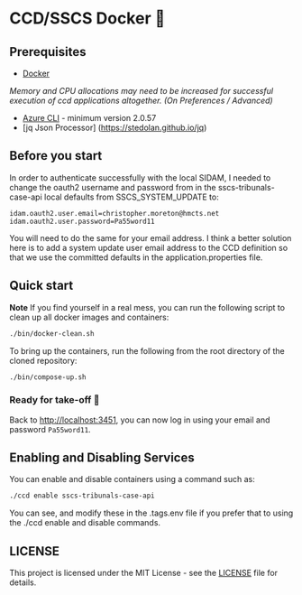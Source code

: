 # CCD/SSCS Docker :whale:

## Prerequisites

- [Docker](https://www.docker.com)

*Memory and CPU allocations may need to be increased for successful execution of ccd applications altogether. (On Preferences / Advanced)*

- [Azure CLI](https://docs.microsoft.com/en-us/cli/azure/install-azure-cli?view=azure-cli-latest) - minimum version 2.0.57 
- [jq Json Processor] (https://stedolan.github.io/jq)

## Before you start

In order to authenticate successfully with the local SIDAM, I needed to change the oauth2 username and password from in the sscs-tribunals-case-api local defaults from SSCS_SYSTEM_UPDATE to:

    idam.oauth2.user.email=christopher.moreton@hmcts.net
    idam.oauth2.user.password=Pa55word11
    
You will need to do the same for your email address. I think a better solution here is to add a system update user email address to the CCD definition
so that we use the committed defaults in the application.properties file.

## Quick start

**Note** If you find yourself in a real mess, you can run the following script to clean up all docker images and containers:

```bash
./bin/docker-clean.sh
```

To bring up the containers, run the following from the root directory of the cloned repository:

```bash
./bin/compose-up.sh
```

### Ready for take-off 🛫

Back to [http://localhost:3451](http://localhost:3451), you can now log in using your email and password `Pa55word11`.

## Enabling and Disabling Services

You can enable and disable containers using a command such as:

```bash
./ccd enable sscs-tribunals-case-api
```

You can see, and modify these in the .tags.env file if you prefer that to using the ./ccd enable and disable commands.

## LICENSE

This project is licensed under the MIT License - see the [LICENSE](LICENSE.md) file for details.